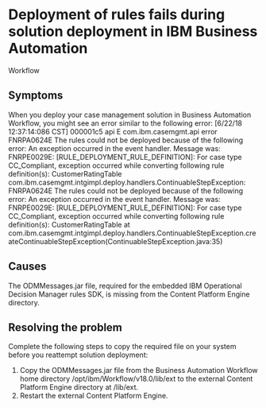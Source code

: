 # Deployment of rules fails during solution deployment in IBM Business Automation
Workflow

## Symptoms

When you deploy your case management solution in Business Automation Workflow, you might see an error
similar to the following error: [6/22/18 12:37:14:086 CST] 000001c5 api E
com.ibm.casemgmt.api error FNRPA0624E The rules could not be deployed because of the following
error: An exception occurred in the event handler. Message was: FNRPE0029E:
[RULE\_DEPLOYMENT\_RULE\_DEFINITION]: For case type CC\_Compliant, exception occurred while converting
following rule definition(s): CustomerRatingTable
com.ibm.casemgmt.intgimpl.deploy.handlers.ContinuableStepException: FNRPA0624E The rules could not
be deployed because of the following error: An exception occurred in the event handler. Message was:
FNRPE0029E: [RULE\_DEPLOYMENT\_RULE\_DEFINITION]: For case type CC\_Compliant, exception occurred while
converting following rule definition(s): CustomerRatingTable at
com.ibm.casemgmt.intgimpl.deploy.handlers.ContinuableStepException.createContinuableStepException(ContinuableStepException.java:35)

## Causes

The ODMMessages.jar file, required for the embedded IBM Operational Decision
Manager rules SDK, is missing from the Content Platform Engine directory.

## Resolving the problem

Complete the following steps to copy the required file on your system before you reattempt
solution deployment:

1. Copy the ODMMessages.jar file from the Business Automation Workflow home directory
/opt/ibm/Workflow/v18.0/lib/ext to the external Content Platform Engine directory at
<WAS-home>/lib/ext.
2. Restart the external Content Platform Engine.